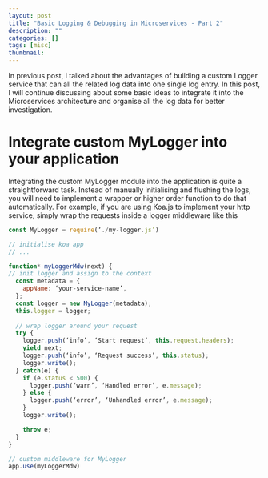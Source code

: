 ```yaml
---
layout: post
title: "Basic Logging & Debugging in Microservices - Part 2"
description: ""
categories: []
tags: [misc]
thumbnail: 
---
```


In previous post, I talked about the advantages of building a custom Logger service that can all the related log data into one single log entry. In this post, I will continue discussing about some basic ideas to integrate it into the Microservices architecture and organise all the log data for better investigation.

# Integrate custom MyLogger into your application

Integrating the custom MyLogger module into the application is quite a straightforward task. Instead of manually initialising and flushing the logs, you will need to implement a wrapper or higher order function to do that automatically. For example, if you are using Koa.js to implement your http service, simply wrap the requests inside a logger middleware like this

```js
const MyLogger = require(‘./my-logger.js’)

// initialise koa app
// ...

function* myLoggerMdw(next) {
// init logger and assign to the context
  const metadata = {
    appName: ‘your-service-name’,
  };
  const logger = new MyLogger(metadata);
  this.logger = logger;
  
  // wrap logger around your request
  try {
    logger.push(‘info’, ‘Start request’, this.request.headers);
    yield next;
    logger.push(‘info’, ‘Request success’, this.status);
    logger.write();
  } catch(e) {
    if (e.status < 500) {
      logger.push(‘warn’, ‘Handled error’, e.message);
    } else {
      logger.push(‘error’, ‘Unhandled error’, e.message);
    }
    logger.write();

    throw e;
  }
}

// custom middleware for MyLogger
app.use(myLoggerMdw)
```